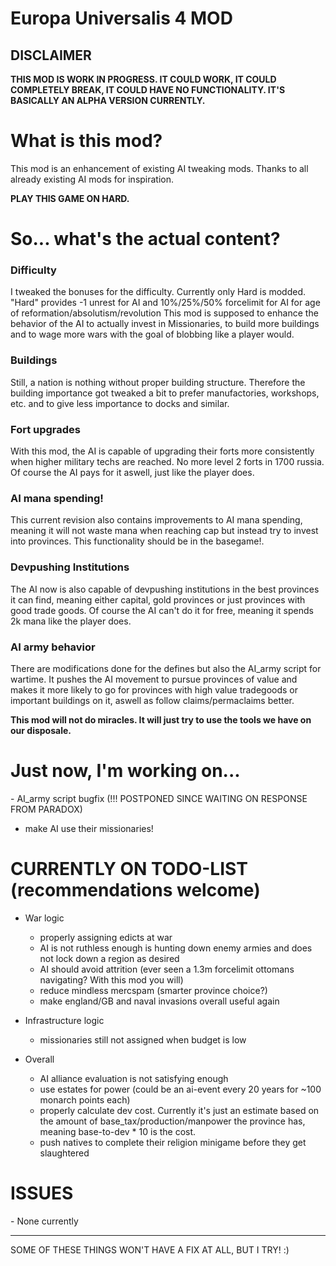 <h1>Europa Universalis 4 MOD</h1>

<h2>DISCLAIMER</h2>

**THIS MOD IS WORK IN PROGRESS. IT COULD WORK, IT COULD COMPLETELY BREAK, IT COULD HAVE NO FUNCTIONALITY. IT'S BASICALLY AN ALPHA VERSION CURRENTLY.**
<h1>What is this mod?</h1>
This mod is an enhancement of existing  AI tweaking mods. Thanks to all already existing AI mods for inspiration.

**PLAY THIS GAME ON HARD.**
<h1> So... what's the actual content?</h1>
<h3>Difficulty</h3>
 I tweaked the bonuses for the difficulty. Currently only Hard is modded. "Hard" provides -1 unrest for AI and 10%/25%/50% forcelimit for AI for age of reformation/absolutism/revolution
This mod is supposed to enhance the behavior of the AI to actually invest in Missionaries, to build more buildings and to wage more wars with the goal of blobbing like a player would. 
<h3>Buildings</h3>
Still, a nation is nothing without proper building structure. Therefore the building importance got tweaked a bit to prefer manufactories, workshops, etc. and to give less importance to docks and similar. 
<h3>Fort upgrades</h3>
With this mod, the AI is capable of upgrading their forts more consistently when higher military techs are reached. No more level 2 forts in 1700 russia. Of course the AI pays for it aswell, just like the player does.
<h3>AI mana spending!</h3>
This current revision also contains improvements to AI mana spending, meaning it will not waste mana when reaching cap but instead try to invest into provinces. This functionality should be in the basegame!.
<h3>Devpushing Institutions</h3>
The AI now is also capable of devpushing institutions in the best provinces it can find, meaning either capital, gold provinces or just provinces with good trade goods. Of course the AI can't do it for free, meaning it spends 2k mana like the player does.
<h3>AI army behavior</h3>
There are modifications done for the defines but also the AI_army script for wartime. It pushes the AI movement to pursue provinces of value and makes it more likely to go for provinces with high value tradegoods or important buildings on it, aswell as follow claims/permaclaims better.

**This mod will not do miracles. It will just try to use the tools we have on our disposale.**
<h1>Just now, I'm working on...</h1>
- AI_army script bugfix (!!! POSTPONED SINCE WAITING ON RESPONSE FROM PARADOX)

- make AI use their missionaries!
<h1>CURRENTLY ON TODO-LIST (recommendations welcome)</h1>

* War logic
  * properly assigning edicts at war
  * AI is not ruthless enough is hunting down enemy armies and does not lock down a region as desired
  * AI should avoid attrition (ever seen a 1.3m forcelimit ottomans navigating? With this mod you will)
  * reduce mindless mercspam (smarter province choice?)
  * make england/GB and naval invasions overall useful again

* Infrastructure logic
  * missionaries still not assigned when budget is low
* Overall
  * AI alliance evaluation is not satisfying enough
  * use estates for power (could be an ai-event every 20 years for ~100 monarch points each)
  * properly calculate dev cost. Currently it's just an estimate based on the amount of base_tax/production/manpower the province has, meaning base-to-dev * 10 is the cost.
  * push natives to complete their religion minigame before they get slaughtered

<h1>ISSUES</h1>
- None currently

__________________________________________________________________
SOME OF THESE THINGS WON'T HAVE A FIX AT ALL, BUT I TRY! :) 